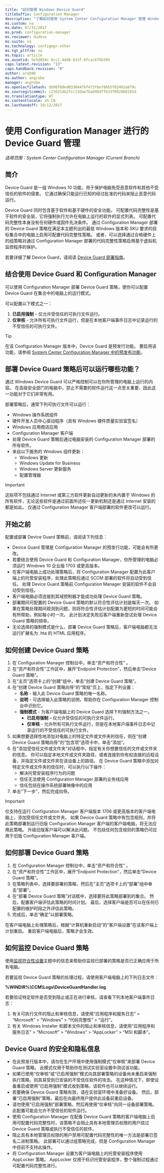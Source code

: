 ```yaml
---
title: "如何管理 Windows Device Guard"
titleSuffix: Configuration Manager
description: "了解如何使用 System Center Configuration Manager 管理 Windows Device Guard。"
ms.custom: na
ms.date: 07/31/2017
ms.prod: configuration-manager
ms.reviewer: dudeso
ms.suite: na
ms.technology: configmgr-other
ms.tgt_pltfrm: na
ms.topic: article
ms.assetid: 5e5d854c-9cc1-4dd8-b33f-0fcac675b395
caps.latest.revision: "13"
caps.handback.revision: "0"
author: arob98
ms.author: angrobe
manager: angrobe
ms.openlocfilehash: db96f69ed0330447bf473fbef86b5f02462a679c
ms.sourcegitcommit: c236214b2fcc13dae7bad96d7fb33f692868191d
ms.translationtype: HT
ms.contentlocale: zh-CN
ms.lasthandoff: 10/12/2017
---
```

# <a name="device-guard-management-with-configuration-manager"></a>使用 Configuration Manager 进行的 Device Guard 管理

*适用范围：System Center Configuration Manager (Current Branch)*

## <a name="introduction"></a>简介
Device Guard 是一组 Windows 10 功能，用于保护电脑免受恶意软件和其他不受信任的软件的侵害。 它通过确保只能运行已知的经过批准的代码来阻止恶意代码运行。

Device Guard 同时包含基于软件和基于硬件的安全功能。 可配置代码完整性是基于软件的安全层，它将强制执行允许在电脑上运行的软件的显式列表。 可配置代码完整性本身没有任何硬件或固件先决条件。 通过 Configuration Manager 部署的 Device Guard 策略在满足本主题列出的最低 Windows 版本和 SKU 要求的目标集合中的电脑上启用可配置代码完整性策略。 或者，可以选择通过合格硬件上的组策略对通过 Configuration Manager 部署的代码完整性策略启用基于虚拟机监控程序的保护。

若要详细了解 Device Guard，请阅读 [Device Guard 部署指南](https://technet.microsoft.com/itpro/windows/keep-secure/device-guard-deployment-guide)。

## <a name="using-device-guard-with-configuration-manager"></a>结合使用 Device Guard 和 Configuration Manager

可以使用 Configuration Manager 部署 Device Guard 策略，使你可以配置 Device Guard 在集合中的电脑上的运行模式。 

可以配置以下模式之一：

1.  **已启用强制** – 仅允许受信任的可执行文件运行。
2.  **仅审核** - 允许所有可执行文件运行，但是在本地客户端事件日志中记录运行的不受信任的可执行文件。

>[!TIP]
>在该 Configuration Manager 版本中，Device Guard 是预发行功能。 要启用该功能，请参阅 [System Center Configuration Manager 中的预发布功能](/sccm/core/servers/manage/pre-release-features)。

## <a name="what-can-run-when-you-deploy-a-device-guard-policy"></a>部署 Device Guard 策略后可以运行哪些功能？

通过 Windows Device Guard 可以严格控制可以在你所管理的电脑上运行的内容。 在高级安全部门的电脑中，禁止不需要的软件运行这一点至关重要，因此这一功能对于它们非常有用。

部署策略后，通常下列可执行文件可以运行：

- Windows 操作系统组件
- 硬件开发人员中心驱动程序（具有 Windows 硬件质量实验室签名）
- Windows 应用商店应用
- Configuration Manager 客户端 
- 处理 Device Guard 策略后通过电脑安装的 Configuration Manager 部署的所有软件。 
- 来自以下服务的 Windows 组件更新：
    - Windows 更新
    - Windows Update for Business
    - Windows Server 更新服务
    - 配置管理器

>[!IMPORTANT]
>这些项不包括通过 Internet 或第三方软件更新自动更新的未内置于 Windows 的所有软件，无论这些软件是通过前面所述任一更新机制还是通过 Internet 安装的都是如此。 仅通过 Configuration Manager 客户端部署的软件更改可以运行。

## <a name="before-you-start"></a>开始之前

配置或部署 Device Guard 策略前，请阅读下列信息：

- Device Guard 管理是 Configuration Manager 的预发行功能，可能会有所更改。
- 若要结合使用 Device Guard 和 Configuration Manager，你所管理的电脑必须运行 Windows 10 企业版 1703 或更高版本。
- 在客户端电脑上成功处理策略后，将 Configuration Manager 配置为此客户端上的托管安装程序，处理此策略后通过 SCCM 部署的软件将自动受到信任。 处理 Device Guard 策略前 Configuration Manager 安装的软件不会自动受到信任。
- 客户端电脑必须连接到其域控制器才能成功处理 Device Guard 策略。
- 部署期间可配置的 Device Guard 策略的默认符合性评估计划是每天一次。 如果在策略处理期间观测到问题，则将符合性评估计划配置为更短的时间可能会有所帮助，例如每小时一次。 此计划决定失败后客户端重新尝试处理 Device Guard 策略的频率。
- 无论选择的强制模式是什么，部署 Device Guard 策略后，客户端电脑都无法运行扩展名为 .hta 的 HTML 应用程序。

## <a name="how-to-create-a-device-guard-policy"></a>如何创建 Device Guard 策略
1.  在 Configuration Manager 控制台中，单击“资产和符合性” 。
2.  在“资产和符合性”工作区中，展开“Endpoint Protection”，然后单击“Device Guard 策略”。
3.  在“主页”选项卡上的“创建”组中，单击“创建 Device Guard 策略”。
4.  在“创建 Device Guard 策略向导”的“常规”页上，指定下列设置：
    - **名称** - 输入此 Device Guard 策略的唯一名称。 
    - **说明** - 可选择输入此策略的说明，帮助你在 Configuration Manager 控制台中识别它。
    - **强制模式** - 为客户端电脑上的 Device Guard 选择下列强制方法之一。
        - **已启用强制** – 仅允许受信任的可执行文件运行。
        - **仅审核** - 允许所有可执行文件运行，但是在本地客户端事件日志中记录运行的不受信任的可执行文件。
5.  如果想要选择性地添加对电脑上的特定文件或文件夹的信任，则在“创建 Device Guard 策略向导”的“包含项”选项卡中，单击“添加”。 
6.  在“添加受信任文件或文件夹”对话框中，指定有关你想要信任的文件或文件夹的信息。 你可以指定本地文件或文件夹路径，或者连接到你有权连接的远程设备，并指定文件或文件夹在该设备上的路径。
在 Device Guard 策略中添加对特定文件或文件夹的信任时，可以执行以下操作：
    - 解决托管安装程序行为的问题
    - 信任无法使用 Configuration Manager 部署的业务线应用
    - 信任包括在操作系统部署映像中的应用 
7.  单击“下一步”，然后完成向导。

>[!IMPORTANT]
>仅支持在运行 Configuration Manager 客户端版本 1706 或更高版本的客户端电脑上，添加受信任文件或文件夹。 如果 Device Guard 策略中有包含规则，并将此策略部署到运行旧版 Configuration Manager 客户端的客户端电脑，将无法应用此策略。 升级旧版客户端可以解决此问题。 不包括任何包含规则的策略仍可应用于旧版 Configuration Manager 客户端。

## <a name="how-to-deploy-a-device-guard-policy"></a>如何部署 Device Guard 策略
1.  在 Configuration Manager 控制台中，单击“资产和符合性” 。
2.  在“资产和符合性”工作区中，展开“Endpoint Protection”，然后单击“Device Guard 策略”。
3.  在策略列表中，选择要部署的策略，然后在“主页”选项卡上的“部署”组中单击“部署”。
4.  在“部署 Device Guard 策略”对话框中，选择要将此策略部署到的集合。 然后，配置客户端评估此策略的时间计划。 最后，选择客户端是否可以在任何已配置的维护时段之外评估此策略。
5.  完成后，单击“确定”以部署策略。 

在客户端电脑上处理策略后，根据“计算机重新启动”的“客户端设置”在该客户端上计划重启。
重启客户端电脑后，策略才会生效。

## <a name="how-to-monitor-a-device-guard-policy"></a>如何监控 Device Guard 策略

使用[监视符合性设置](/sccm/compliance/deploy-use/monitor-compliance-settings)主题中的信息来帮助你监视已部署的策略是否已正确应用于所有电脑。

若要监视 Device Guard 策略的处理过程，请使用客户端电脑上的下列日志文件：

**%WINDIR%\CCM\Logs\DeviceGuardHandler.log**

若要验证特定软件是否受到阻止或正在进行审核，请查看下列本地客户端事件日志：

1.  有关可执行文件的阻止和审核信息，请使用“应用程序和服务日志” > “Microsoft” > “Windows” > “代码完整性” > “运行”。
2.  有关 Windows Installer 和脚本文件的阻止和审核信息，请使用“应用程序和服务日志” > “Microsoft” > “Windows” > “AppLocker” > “MSI 和脚本”。

## <a name="security-and-privacy-information-for-device-guard"></a>Device Guard 的安全和隐私信息

- 在此预发行版本中，请勿在生产环境中使用强制模式“仅审核”来部署 Device Guard 策略。 此模式仅用于帮助你在测试实验室设置中测试该功能。
- 如果已使用“仅审核”或“已启用强制”模式向其部署策略的设备尚未重启来强制执行策略，则其易受到已安装的不受信任软件的攻击。
在这种情况下，即使设备重启或使用“已启用强制”模式收到策略，该软件也可以继续运行。
- 若要确保 Device Guard 策略有效，请在实验室环境中准备好设备。 然后，部署“已启用强制”策略，最后在向最终用户提供此设备前重启设备。
- 请勿使用“已启用强制”部署策略，然后再使用“仅审核”向同一设备部署策略。 此配置可能会允许不受信任的软件运行。
- 使用 Configuration Manager 在配备 Device Guard 策略的客户端电脑上启用可配置代码完整性时，该策略不会阻止具有本地管理员权限的用户绕过 Device Guard 策略或执行不受信任的软件。 
- 阻止具有本地管理员权限的用户禁用可配置代码完整性的唯一方法是部署已签名二进制策略。 此部署可以通过组策略完成，但是 Configuration Manager 中目前不支持此操作。
- 将 Configuration Manager 设置为客户端电脑上的托管安装程序使用 AppLocker 策略。 AppLocker 仅用于标识托管安装程序，整个强制过程通过可配置代码完整性进行。 




